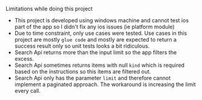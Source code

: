Limitations while doing this project

* This project is developed using windows machine and cannot test ios part of the app so I didn't fix any ios issues (ie platform module)
* Due to time constraint, only use cases were tested. Use cases in this project are mostly `glue code` and mostly are expected to return a success result only so unit tests looks a bit ridiculous.
* Search Api returns more than the input limit so the app filters the excess.
* Search Api sometimes returns items with null `kind` which is required based on the instructions so this items are filtered out.
* Search Api only has the parameter `limit` and therefore cannot implement a paginated approach. The workaround is increasing the limit every call.

